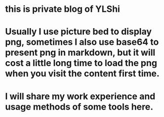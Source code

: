 
# this is private blog of YLShi
# Usually I use picture bed to display png, sometimes I also use base64 to present png in markdown, but it will cost a little long time to load the png when you visit the content first time.
# I will share my work experience and usage methods of some tools here.

